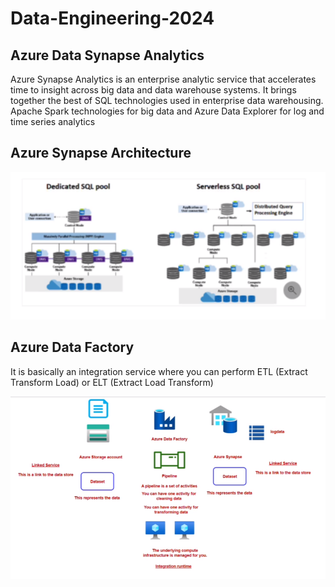 # Data-Engineering-2024

## Azure Data Synapse Analytics
Azure Synapse Analytics is an enterprise analytic service that accelerates time to insight across big data and data warehouse systems.
It brings together the best of SQL technologies used in enterprise data warehousing. Apache Spark technologies for big data and Azure Data
Explorer for log and time series analytics


## Azure Synapse Architecture

![](./docs/images/image_01.png)

## Azure Data Factory

It is basically an integration service where you can perform ETL (Extract Transform Load) or ELT (Extract Load Transform)

![](./docs/images/image_04.png)